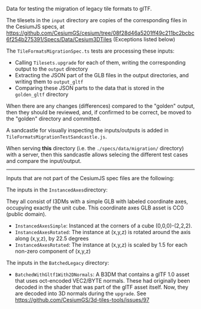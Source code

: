 
Data for testing the migration of legacy tile formats to glTF.

The tilesets in the `input` directory are copies of the corresponding files in the CesiumJS specs, at
https://github.com/CesiumGS/cesium/tree/08f28d46a5201ff49c211bc2bcbc6f254b275391/Specs/Data/Cesium3DTiles
(Exceptions listed below)

The `TileFormatsMigrationSpec.ts` tests are processing these inputs:

- Calling `Tilesets.upgrade` for each of them, writing the corresponding output to the `output` directory
- Extracting the JSON part of the GLB files in the output directories, and writing them to `output_gltf`
- Comparing these JSON parts to the data that is stored in the `golden_gltf` directory

When there are any changes (differences) compared to the "golden" output, then they should be
reviewed, and, if confirmed to be correct, be moved to the "golden" directory and committed.

A sandcastle for visually inspecting the inputs/outputs is added in `TileFormatsMigrationTestSandcastle.js`.

When serving **this** directory (i.e. the `./specs/data/migration/` directory) with a server,
then this sandcastle allows selecing the different test cases and compare the input/output.

---

Inputs that are not part of the CesiumJS spec files are the following:

The inputs in the `InstancedAxes`directory:

They all consist of I3DMs with a simple GLB with labeled coordinate axes, occupying 
exactly the unit cube. This coordinate axes GLB asset is CC0 (public domain).

- `InstancedAxesSimple`: Instanced at the corners of a cube (0,0,0)-(2,2,2).
- `InstancedAxesRotated`: The instance at (x,y,z) is rotated around the axis along (x,y,z), by 22.5 degrees
- `InstancedAxesRotated`: The instance at (x,y,z) is scaled by 1.5 for each non-zero component of (x,y,z)

The inputs in the `BatchedLegacy` directory:

- `BatchedWithGltf1With2DNormals`: A B3DM that contains a glTF 1.0 asset that uses oct-encoded VEC2/BYTE normals. These had originally been decoded in the shader that was part of the glTF asset itself. Now, they are decoded into 3D normals during the `upgrade`. See https://github.com/CesiumGS/3d-tiles-tools/issues/97

